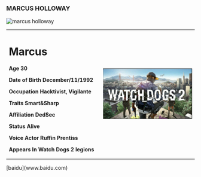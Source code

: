 ### MARCUS HOLLOWAY
![marcus holloway](https://static.wikia.nocookie.net/watchdogs_gamepedia/images/f/fc/WD2_Portrait_Marcus_Holloway.png/revision/latest/scale-to-width-down/300?cb=20160829210556)

<table border="0">
  <tr>
    <td width="50%">
      <h1>Marcus</h1>
      <p><b>Age                           30</b></p>
      <p><b>Date of Birth                 December/11/1992</b></p>      
      <p><b> Occupation                    Hacktivist, Vigilante</b></p>
      <p><b>Traits                        Smart&Sharp</b></p>
      <p><b> Affiliation                   DedSec</b></p>
      <p><b>Status                        Alive</b></p>
      <p><b> Voice Actor                   Ruffin Prentiss</b></p>
      <p><b> Appears In                    Watch Dogs 2 legions</b></p>
    </td>
    <td width="50%">
      <img src="/WatchDogs.jpg" width="100%">  
    </td>
  </tr>
</table>
[baidu](www.baidu.com)
